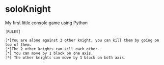 # soloKnight
My first little console game using Python

    [RULES]

    [*]You are alone against 2 other knight, you can kill them by going on top of them.
    [*]The 2 other knights can kill each other.
    [*] You can move by 1 block on one axis.
    [*] The other knights can move by 1 block on both axis.
